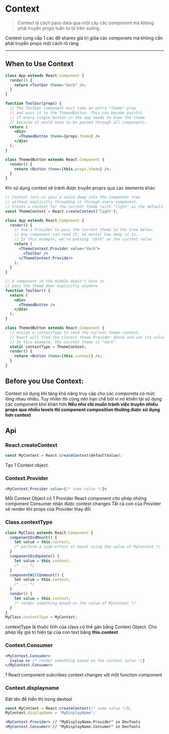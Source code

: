 ﻿# Context
>Context là cách pass data qua một cây các component mà không phải truyền props tuần tự từ trên xuống.

Context cung cấp 1 các để shares giá trị giữa các componets mà không cần phải truyền props một cách rõ ràng

---
## When to Use Context
```jsx
class App extends React.Component {
  render() {
    return <Toolbar theme="dark" />;
  }
}

function Toolbar(props) {
  // The Toolbar component must take an extra "theme" prop
  // and pass it to the ThemedButton. This can become painful
  // if every single button in the app needs to know the theme
  // because it would have to be passed through all components.
  return (
    <div>
      <ThemedButton theme={props.theme} />
    </div>
  );
}

class ThemedButton extends React.Component {
  render() {
    return <Button theme={this.props.theme} />;
  }
}

```

Khi sử dụng context sẽ tránh được truyền proprs qua các elements khác

```jsx
// Context lets us pass a value deep into the component tree
// without explicitly threading it through every component.
// Create a context for the current theme (with "light" as the default).
const ThemeContext = React.createContext('light');

class App extends React.Component {
  render() {
    // Use a Provider to pass the current theme to the tree below.
    // Any component can read it, no matter how deep it is.
    // In this example, we're passing "dark" as the current value.
    return (
      <ThemeContext.Provider value="dark">
        <Toolbar />
      </ThemeContext.Provider>
    );
  }
}

// A component in the middle doesn't have to
// pass the theme down explicitly anymore.
function Toolbar() {
  return (
    <div>
      <ThemedButton />
    </div>
  );
}

class ThemedButton extends React.Component {
  // Assign a contextType to read the current theme context.
  // React will find the closest theme Provider above and use its value.
  // In this example, the current theme is "dark".
  static contextType = ThemeContext;
  render() {
    return <Button theme={this.context} />;
  }
}
```

## Before you Use Context:
Context sử dụng khi tăng khả năng truy cập cho các componets có mức lồng nhau nhiều.
Tuy nhiên thì cũng nên hạn chế bởi vì nó khiến tái sử dụng các component khó khăn hơn
**Nếu như chỉ muốn tránh việc truyền nhiều props qua nhiều levels thì component composition thường được sử dụng hơn context**


## Api
### React.createContext
```jsx
const MyContext = React.createContext(defaultValue);
```
Tạo 1 Context object. 
### Context.Provider
```jsx
<MyContext.Provider value={/* some value */}>
```
Mỗi Context Object có 1 Provider React component cho phép những component Consumer nhận được context changes
Tất cả con của Provider sẽ render khi props của Provider thay đổi

### Class.contextType
```jsx
class MyClass extends React.Component {
  componentDidMount() {
    let value = this.context;
    /* perform a side-effect at mount using the value of MyContext */
  }
  componentDidUpdate() {
    let value = this.context;
    /* ... */
  }
  componentWillUnmount() {
    let value = this.context;
    /* ... */
  }
  render() {
    let value = this.context;
    /* render something based on the value of MyContext */
  }
}
MyClass.contextType = MyContext;
```
contextType là thuộc tính của class có thể gán bằng Context Object. Cho phép lấy giá trị hiện tại của con text bằng **this.context**

### Context.Consumer
```jsx
<MyContext.Consumer>
  {value => /* render something based on the context value */}
</MyContext.Consumer>
```
1 React component subcribes context changes với một function component

### Context.displayname
Đặt tên để hiển thị trong devtool
```jsx
const MyContext = React.createContext(/* some value */);
MyContext.displayName = 'MyDisplayName';

<MyContext.Provider> // "MyDisplayName.Provider" in DevTools
<MyContext.Consumer> // "MyDisplayName.Consumer" in DevTools
```
